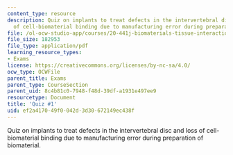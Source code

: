 ```yaml
---
content_type: resource
description: Quiz on implants to treat defects in the intervertebral disc and loss
  of cell-biomaterial binding due to manufacturing error during preparation of biomaterial.
file: /ol-ocw-studio-app/courses/20-441j-biomaterials-tissue-interactions-fall-2009/ef2a417049f0042d3d30672149ec438f_MIT20_441JF09_quiz1.pdf
file_size: 182953
file_type: application/pdf
learning_resource_types:
- Exams
license: https://creativecommons.org/licenses/by-nc-sa/4.0/
ocw_type: OCWFile
parent_title: Exams
parent_type: CourseSection
parent_uid: 8c4b81c0-7948-f48d-39df-a1931e497ee9
resourcetype: Document
title: 'Quiz #1'
uid: ef2a4170-49f0-042d-3d30-672149ec438f
---
```

Quiz on implants to treat defects in the intervertebral disc and loss of cell-biomaterial binding due to manufacturing error during preparation of biomaterial.